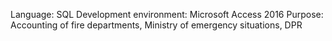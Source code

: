 Language: SQL Development environment: Microsoft Access 2016 Purpose: Accounting of fire departments, Ministry of emergency situations, DPR
